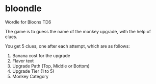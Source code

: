 # bloondle
Wordle for Bloons TD6

The game is to guess the name of the monkey upgrade, with the help of clues.

You get 5 clues, one after each attempt, which are as follows:
1. Banana cost for the upgrade
2. Flavor text
3. Upgrade Path (Top, Middle or Bottom)
4. Upgrade Tier (1 to 5)
5. Monkey Category
